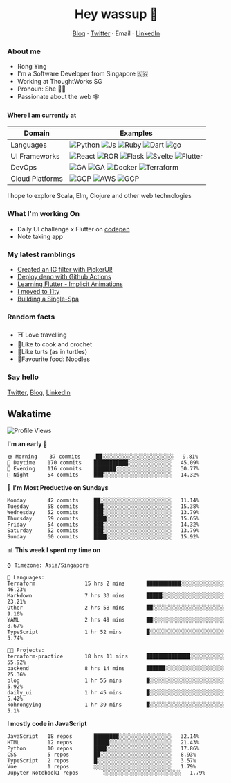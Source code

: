 # <div align="center">Hey wassup 👊</div>
<div align="center">
<a href="https://rongying.co">Blog</a> &middot; <a href="https://twitter.com/RongRunBuild">Twitter</a> &middot; <a mailto="kohrongying@gmail.com">Email</a> &middot; <a href="https://sg.linkedin.com/in/rongyingkoh">LinkedIn</a>
</div>

### About me
* Rong Ying
* I'm a Software Developer from Singapore 🇸🇬
* Working at ThoughtWorks SG 
* Pronoun: She 👩‍💻
* Passionate about the web 🕸

#### Where I am currently at
|Domain|Examples|
|---|---|
|Languages|![Python](https://img.shields.io/badge/python-black?style=for-the-badge&logo=python&logoColor=white) ![Js](https://img.shields.io/badge/javascript-black?style=for-the-badge&logo=javascript&logoColor=white) ![Ruby](https://img.shields.io/badge/ruby-black?style=for-the-badge&logo=ruby&logoColor=white) ![Dart](https://img.shields.io/badge/dart-50%25-blue?style=for-the-badge&logo=dart&) ![go](https://img.shields.io/badge/go-50%25-blue?style=for-the-badge&logo=go&logoColor=white)   |
|UI Frameworks   |![React](https://img.shields.io/badge/react-purple?style=for-the-badge&logo=react&logoColor=white) ![ROR](https://img.shields.io/badge/ruby_on_rails-violet?style=for-the-badge&logo=ruby&logoColor=white) ![Flask](https://img.shields.io/badge/flask-purple?style=for-the-badge&logo=flask&logoColor=white) ![Svelte](https://img.shields.io/badge/svelte-violet?style=for-the-badge&logo=svelte&logoColor=white) ![Flutter](https://img.shields.io/badge/flutter-purple?style=for-the-badge&logo=flutter) |
|DevOps|![GA](https://img.shields.io/badge/Github_Actions-orange?style=for-the-badge&logo=github) ![GA](https://img.shields.io/badge/CircleCI-e6ae00?style=for-the-badge&logo=circleci) ![Docker](https://img.shields.io/badge/Docker-orange?style=for-the-badge&logo=docker&logoColor=white) ![Terraform](https://img.shields.io/badge/Terraform-e6ae00?style=for-the-badge&logo=terraform) |
|Cloud Platforms| ![GCP](https://img.shields.io/badge/GCP-41754E?style=for-the-badge&logo=googlecloud) ![AWS](https://img.shields.io/badge/AWS-green?style=for-the-badge&logo=amazonaws) ![GCP](https://img.shields.io/badge/Digital_ocean-41754E?style=for-the-badge&logo=digitalocean&logoColor=white) |

I hope to explore Scala, Elm, Clojure and other web technologies

### What I'm working On
- Daily UI challenge x Flutter on [codepen](https://codepen.io/collection/nGYxNN)
- Note taking app

### My latest ramblings
<!-- BLOG-POST-LIST:START -->
- [Created an IG filter with PickerUI!](https://blog.rongying.co/posts/2020/08/Building-an-IG-filter-with-PickerUI/)
- [Deploy deno with Github Actions](https://blog.rongying.co/posts/2020/08/Building-a-CICD-Pipeline-with-Github/)
- [Learning Flutter - Implicit Animations](https://blog.rongying.co/posts/2020/07/Learning-Flutter---Implicit-Animations/)
- [I moved to 11ty](https://blog.rongying.co/posts/2020/07/I-moved-to-11ty/)
- [Building a Single-Spa](https://blog.rongying.co/posts/2020/06/Building-a-Single-Spa/)
<!-- BLOG-POST-LIST:END -->


### Random facts
- ⛩ Love travelling
- 🧶Like to cook and crochet
- 🐢Like turts (as in turtles)
- 🍜Favourite food: Noodles


### Say hello
[Twitter](https://twitter.com/RongRunBuild),
[Blog](https://rongying.co),
[LinkedIn](https://sg.linkedin.com/in/rongyingkoh)

## Wakatime
<!--START_SECTION:waka-->
![Profile Views](http://img.shields.io/badge/Profile%20Views-44-blue)

**I'm an early 🐤** 

```text
🌞 Morning    37 commits     ██░░░░░░░░░░░░░░░░░░░░░░░   9.81% 
🌆 Daytime    170 commits    ███████████░░░░░░░░░░░░░░   45.09% 
🌃 Evening    116 commits    ███████░░░░░░░░░░░░░░░░░░   30.77% 
🌙 Night      54 commits     ███░░░░░░░░░░░░░░░░░░░░░░   14.32%

```
📅 **I'm Most Productive on Sundays** 

```text
Monday       42 commits     ██░░░░░░░░░░░░░░░░░░░░░░░   11.14% 
Tuesday      58 commits     ███░░░░░░░░░░░░░░░░░░░░░░   15.38% 
Wednesday    52 commits     ███░░░░░░░░░░░░░░░░░░░░░░   13.79% 
Thursday     59 commits     ████░░░░░░░░░░░░░░░░░░░░░   15.65% 
Friday       54 commits     ███░░░░░░░░░░░░░░░░░░░░░░   14.32% 
Saturday     52 commits     ███░░░░░░░░░░░░░░░░░░░░░░   13.79% 
Sunday       60 commits     ████░░░░░░░░░░░░░░░░░░░░░   15.92%

```


📊 **This week I spent my time on** 

```text
⌚︎ Timezone: Asia/Singapore

💬 Languages: 
Terraform                15 hrs 2 mins       ███████████░░░░░░░░░░░░░░   46.23% 
Markdown                 7 hrs 33 mins       █████░░░░░░░░░░░░░░░░░░░░   23.21% 
Other                    2 hrs 58 mins       ██░░░░░░░░░░░░░░░░░░░░░░░   9.16% 
YAML                     2 hrs 49 mins       ██░░░░░░░░░░░░░░░░░░░░░░░   8.67% 
TypeScript               1 hr 52 mins        █░░░░░░░░░░░░░░░░░░░░░░░░   5.74%

🐱‍💻 Projects: 
terraform-practice       18 hrs 11 mins      ██████████████░░░░░░░░░░░   55.92% 
backend                  8 hrs 14 mins       ██████░░░░░░░░░░░░░░░░░░░   25.36% 
blog                     1 hr 55 mins        █░░░░░░░░░░░░░░░░░░░░░░░░   5.92% 
daily_ui                 1 hr 45 mins        █░░░░░░░░░░░░░░░░░░░░░░░░   5.42% 
kohrongying              1 hr 39 mins        █░░░░░░░░░░░░░░░░░░░░░░░░   5.1%

```

**I mostly code in JavaScript** 

```text
JavaScript   18 repos       ████████░░░░░░░░░░░░░░░░░   32.14% 
HTML         12 repos       █████░░░░░░░░░░░░░░░░░░░░   21.43% 
Python       10 repos       ████░░░░░░░░░░░░░░░░░░░░░   17.86% 
CSS          5 repos        ██░░░░░░░░░░░░░░░░░░░░░░░   8.93% 
TypeScript   2 repos        █░░░░░░░░░░░░░░░░░░░░░░░░   3.57% 
Vue          1 repos        ░░░░░░░░░░░░░░░░░░░░░░░░░   1.79% 
Jupyter Notebook1 repos        ░░░░░░░░░░░░░░░░░░░░░░░░░   1.79%

```



<!--END_SECTION:waka-->

<!--
**kohrongying/kohrongying** is a ✨ _special_ ✨ repository because its `README.md` (this file) appears on your GitHub profile.

Here are some ideas to get you started:

- 🔭 I’m currently working on ...
- 🌱 I’m currently learning ...
- 👯 I’m looking to collaborate on ...
- 🤔 I’m looking for help with ...
- 💬 Ask me about ...

TODO
clean up the table
find a way to pull latests posts from blog
-->

